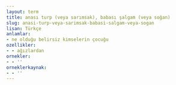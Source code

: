 ```yaml
---
layout: term
title: anası turp (veya sarımsak), babası şalgam (veya soğan)
slug: anasi-turp-veya-sarimsak-babasi-salgam-veya-sogan
lisan: Türkçe
anlamlar:
- ne olduğu belirsiz kimselerin çocuğu
ozellikler:
- - ağızlardan
ornekler:
- - ''
orneklerkaynak:
- - ''
---
```

